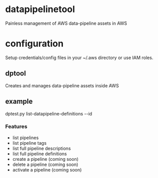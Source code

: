 # datapipelinetool

Painless management of AWS data-pipeline assets in AWS

# configuration

Setup credentials/config files in your ~/.aws directory or use IAM roles.

## dptool

Creates and manages data-pipeline assets inside AWS

## example
dptest.py list-datapipeline-definitions --id <pipeline ids>

### Features

- list pipelines
- list pipeline tags
- list full pipeline descriptions
- list full pipeline definitions
- create a pipeline (coming soon)
- delete a pipeline (coming soon)
- activate a pipeline (coming soon)
